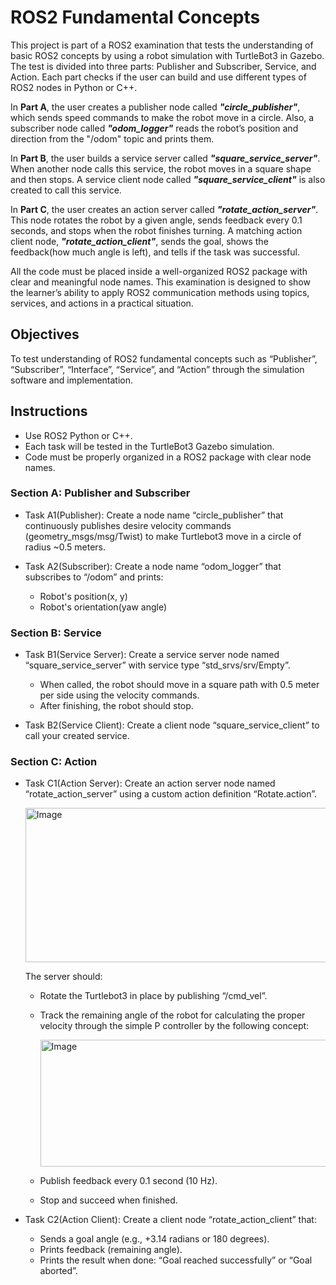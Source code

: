 # ROS2 Fundamental Concepts
This project is part of a ROS2 examination that tests the understanding of basic ROS2 concepts by using a robot simulation with TurtleBot3 in Gazebo. The test is divided into three parts: Publisher and Subscriber, Service, and Action. Each part checks if the user can build and use different types of ROS2 nodes in Python or C++.

In **Part A**, the user creates a publisher node called ***"circle_publisher"***, which sends speed commands to make the robot move in a circle. Also, a subscriber node called ***"odom_logger"*** reads the robot’s position and direction from the "/odom" topic and prints them.

In **Part B**, the user builds a service server called ***"square_service_server"***. When another node calls this service, the robot moves in a square shape and then stops. A service client node called ***"square_service_client"*** is also created to call this service.

In **Part C**, the user creates an action server called ***"rotate_action_server"***. This node rotates the robot by a given angle, sends feedback every 0.1 seconds, and stops when the robot finishes turning. A matching action client node, ***"rotate_action_client"***, sends the goal, shows the feedback(how much angle is left), and tells if the task was successful.

All the code must be placed inside a well-organized ROS2 package with clear and meaningful node names. This examination is designed to show the learner’s ability to apply ROS2 communication methods using topics, services, and actions in a practical situation.


## Objectives
To test understanding of ROS2 fundamental concepts such as “Publisher”, “Subscriber”, “Interface”, “Service”, and “Action” through the simulation software and implementation.


## Instructions
- Use ROS2 Python or C++.
- Each task will be tested in the TurtleBot3 Gazebo simulation.
- Code must be properly organized in a ROS2 package with clear node names.


### Section A: Publisher and Subscriber
- Task A1(Publisher): Create a node name “circle_publisher” that continuously publishes desire velocity commands (geometry_msgs/msg/Twist) to make Turtlebot3 move in a circle of radius ~0.5 meters.
  
- Task A2(Subscriber): Create a node name “odom_logger” that subscribes to “/odom” and prints:
  - Robot's position(x, y)
  - Robot's orientation(yaw angle)

### Section B: Service
- Task B1(Service Server): Create a service server node named “square_service_server” with service type “std_srvs/srv/Empty”.
  - When called, the robot should move in a square path with 0.5 meter per side using the velocity commands.
  - After finishing, the robot should stop.

- Task B2(Service Client): Create a client node “square_service_client” to call your created service.

### Section C: Action
- Task C1(Action Server): Create an action server node named “rotate_action_server” using a custom action definition “Rotate.action”.

  <img width="778" height="247" alt="Image" src="https://github.com/user-attachments/assets/1b30c016-2022-496b-987e-ab4d5b921492" />

  The server should:
  - Rotate the Turtlebot3 in place by publishing “/cmd_vel”.
  - Track the remaining angle of the robot for calculating the proper velocity through the simple P controller by the following concept:

    <img width="883" height="203" alt="Image" src="https://github.com/user-attachments/assets/0a748a39-7e30-40d3-b022-c8047fb59118" />

  - Publish feedback every 0.1 second (10 Hz).
  - Stop and succeed when finished.

- Task C2(Action Client): Create a client node “rotate_action_client” that:
  - Sends a goal angle (e.g., +3.14 radians or 180 degrees).
  - Prints feedback (remaining angle).
  - Prints the result when done: “Goal reached successfully” or “Goal aborted”.
